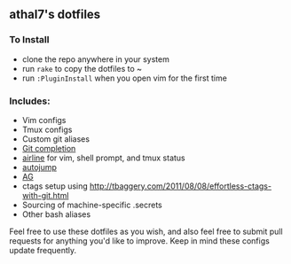 ## athal7's dotfiles


### To Install
* clone the repo anywhere in your system
* run `rake` to copy the dotfiles to ~
* run `:PluginInstall` when you open vim for the first time

### Includes:
  - Vim configs
  - Tmux configs
  - Custom git aliases
  - [Git completion](https://github.com/git/git/blob/master/contrib/completion/git-completion.bash)
  - [airline](https://github.com/vim-airline/vim-airline) for vim, shell prompt, and tmux status
  - [autojump](https://github.com/joelthelion/autojump/wiki)
  - [AG](https://github.com/ggreer/the_silver_searcher)
  - ctags setup using http://tbaggery.com/2011/08/08/effortless-ctags-with-git.html
  - Sourcing of machine-specific .secrets
  - Other bash aliases

Feel free to use these dotfiles as you wish, and also feel free to submit pull requests for anything you'd like to improve.
Keep in mind these configs update frequently.
